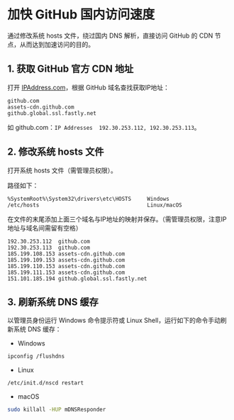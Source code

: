 # 加快 GitHub 国内访问速度

通过修改系统 hosts 文件，绕过国内 DNS 解析，直接访问 GitHub 的 CDN 节点，从而达到加速访问的目的。

## 1. 获取 GitHub 官方 CDN 地址

打开 [IPAddress.com](https://www.ipaddress.com/)，根据 GitHub 域名查找获取IP地址：

```
github.com
assets-cdn.github.com
github.global.ssl.fastly.net
```

如 github.com：`IP Addresses	192.30.253.112, 192.30.253.113`。

## 2. 修改系统 hosts 文件

打开系统 hosts 文件（需管理员权限）。

路径如下：

```
%SystemRoot%\System32\drivers\etc\HOSTS     Windows
/etc/hosts                                  Linux/macOS
```

在文件的末尾添加上面三个域名与IP地址的映射并保存。（需管理员权限，注意IP地址与域名间需留有空格）

```
192.30.253.112	github.com
192.30.253.113	github.com
185.199.108.153	assets-cdn.github.com
185.199.109.153	assets-cdn.github.com
185.199.110.153	assets-cdn.github.com
185.199.111.153	assets-cdn.github.com
151.101.185.194	github.global.ssl.fastly.net
```

## 3. 刷新系统 DNS 缓存

以管理员身份运行 Windows 命令提示符或 Linux Shell，运行如下的命令手动刷新系统 DNS 缓存：

 * Windows
```bash
ipconfig /flushdns
```

 * Linux
```bash
/etc/init.d/nscd restart
```

 * macOS
```bash
sudo killall -HUP mDNSResponder
```

